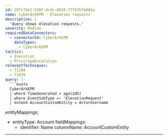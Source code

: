 ```yaml
---
id: 20fc7ee2-5387-4c4c-8819-77fb7bfb8d2a
name: CyberArkEPM - Elevation requests
description: |
  'Query shows elevation requests.'
severity: Medium
requiredDataConnectors:
  - connectorId: CyberArkEPM
    dataTypes:
      - CyberArkEPM
tactics:
  - Execution
  - PrivilegeEscalation
relevantTechniques:
  - T1204
  - T1078
query: |-
  ```kusto
  CyberArkEPM
  | where TimeGenerated > ago(24h)
  | where EventSubType =~ 'ElevationRequest'
  | extend AccountCustomEntity = ActorUsername
  ```
entityMappings:
  - entityType: Account
    fieldMappings:
      - identifier: Name
        columnName: AccountCustomEntity
---
```


